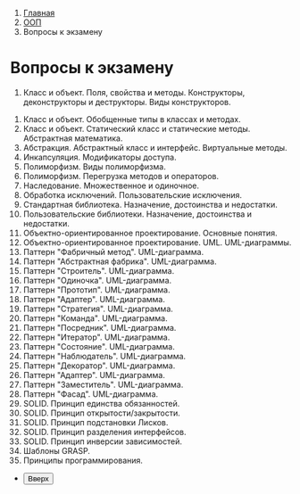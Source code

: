 <ol class="breadcrumb">
  <li class="breadcrumb-item"><a href="{{ site.baseurl }}">Главная</a></li>
  <li class="breadcrumb-item"><a href="{{ site.baseurl }}/OOP/index.html">ООП</a></li>
  <li class="breadcrumb-item active">Вопросы к экзамену</li>
</ol>

# Вопросы к экзамену

1. Класс и объект. Поля, свойства и методы. Конструкторы, деконструкторы и деструкторы. Виды конструкторов.
<!-- 1. Класс и объект. События, делегаты, лямбда функции и индексаторы. Указатель this. -->
1. Класс и объект. Обобщенные типы в классах и методах.
1. Класс и объект. Статический класс и статические методы. Абстрактная математика.
1. Абстракция. Абстрактный класс и интерфейс. Виртуальные методы.
1. Инкапсуляция. Модификаторы доступа.
1. Полиморфизм. Виды полиморфизма.
1. Полиморфизм. Перегрузка методов и операторов.
1. Наследование. Множественное и одиночное.
1. Обработка исключений. Пользовательские исключения.
1. Стандартная библиотека. Назначение, достоинства и недостатки.
1. Пользовательские библиотеки. Назначение, достоинства и недостатки.
1. Объектно-ориентированное проектирование. Основные понятия.
1. Объектно-ориентированное проектирование. UML. UML-диаграммы.
1. Паттерн "Фабричный метод". UML-диаграмма.
1. Паттерн "Абстрактная фабрика". UML-диаграмма.
1. Паттерн "Строитель". UML-диаграмма.
1. Паттерн "Одиночка". UML-диаграмма.
1. Паттерн "Прототип". UML-диаграмма.
1. Паттерн "Адаптер". UML-диаграмма.
1. Паттерн "Стратегия". UML-диаграмма.
1. Паттерн "Команда". UML-диаграмма.
1. Паттерн "Посредник". UML-диаграмма.
1. Паттерн "Итератор". UML-диаграмма.
1. Паттерн "Состояние". UML-диаграмма.
1. Паттерн "Наблюдатель". UML-диаграмма.
1. Паттерн "Декоратор". UML-диаграмма.
1. Паттерн "Адаптер". UML-диаграмма.
1. Паттерн "Заместитель". UML-диаграмма.
1. Паттерн "Фасад". UML-диаграмма.
1. SOLID. Принцип единства обязанностей.
1. SOLID. Принцип открытости/закрытости.
1. SOLID. Принцип подстановки Лисков.
1. SOLID. Принцип разделения интерфейсов.
1. SOLID. Принцип инверсии зависимостей.
1. Шаблоны GRASP.
1. Принципы программирования.

<div class="row">
  <div class="col-lg-12">
   <ul class="list-unstyled">
     <li class="float-end">
       <button type="button" class="btn btn-outline-primary" onclick="window.location.href='#вопросы-к-экзамену';">Вверх</button>
     </li>
     <!-- <li  class="float-end">
       <button type="button" class="btn btn-primary" onclick="window.location.href='{{ site.baseurl }}/OOP/labs/lab10.html';">ЛР №10 →</button>
     </li> -->
     <!-- <li>
       <button type="button" class="btn btn-primary" onclick="window.location.href='{{ site.baseurl }}/OOP/labs/lab8.html';">← ЛР №8</button>
     </li> -->
   </ul>
  </div>
</div>
